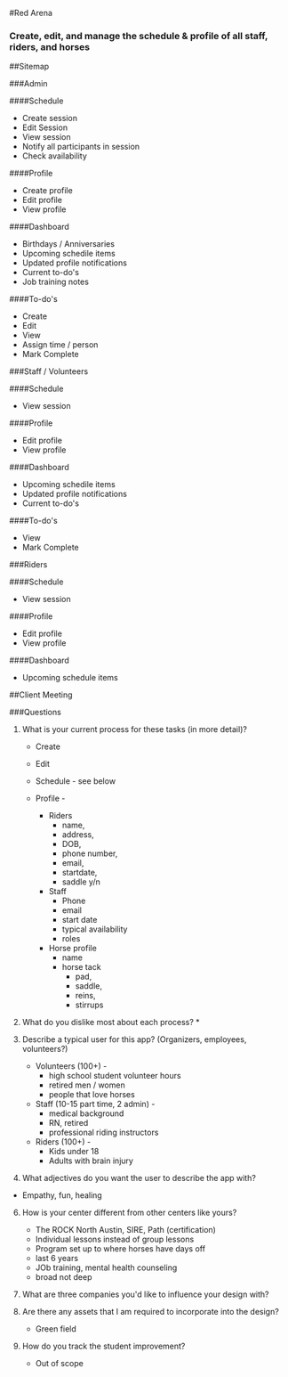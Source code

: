 #Red Arena

### Create, edit, and manage the schedule & profile of all staff, riders, and horses

##Sitemap

###Admin

####Schedule
* Create session
* Edit Session
* View session
* Notify all participants in session
* Check availability

####Profile
* Create profile
* Edit profile
* View profile

####Dashboard
* Birthdays / Anniversaries
* Upcoming schedile items
* Updated profile notifications
* Current to-do's
* Job training notes
  
####To-do's
* Create
* Edit
* View
* Assign time / person
* Mark Complete

###Staff / Volunteers

####Schedule
* View session

####Profile
* Edit profile
* View profile

####Dashboard
* Upcoming schedile items
* Updated profile notifications
* Current to-do's
  
####To-do's
* View
* Mark Complete

###Riders

####Schedule
* View session

####Profile
* Edit profile
* View profile

####Dashboard
* Upcoming schedule items


##Client Meeting

###Questions

1. What is your current process for these tasks (in more detail)?
	* Create
	* Edit
	 
	* Schedule - see below
	* Profile - 
		* Riders 
			* name, 
			* address, 
			* DOB, 
			* phone number, 
			* email, 
			* startdate, 
			* saddle y/n
		* Staff
			* Phone
			* email
			* start date
			* typical availability
			* roles
		* Horse profile
			* name
			* horse tack
				* pad, 
				* saddle, 
				* reins, 
				* stirrups
2. What do you dislike most about each process? 
	* 

3. Describe a typical user for this app? (Organizers, employees, volunteers?)
	* Volunteers (100+) -
		* high school student volunteer hours
		* retired men / women
		* people that love horses
	* Staff (10-15 part time, 2 admin) - 
		* medical background
		* RN, retired
		* professional riding instructors 
	* Riders (100+) -
		* Kids under 18
		* Adults with brain injury
	
5. What adjectives do you want the user to describe the app with? 
 * Empathy, fun, healing 
 
6. How is your center different from other centers like yours? 
	* The ROCK North Austin, SIRE, Path (certification)
	* Individual lessons instead of group lessons
	* Program set up to where horses have days off
	* last 6 years
	* JOb training, mental health counseling
	* broad not deep

7. What are three companies you'd like to influence your design with? 

8. Are there any assets that I am required to incorporate into the design? 
	* Green field
	 
9. How do you track the student improvement? 
	*  Out of scope